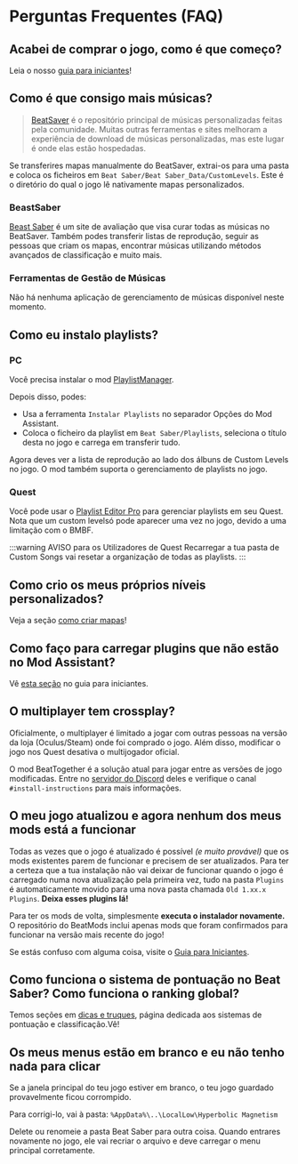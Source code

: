 # Perguntas Frequentes (FAQ)

## Acabei de comprar o jogo, como é que começo?
Leia o nosso [guia para iniciantes](/beginners-guide.md)!

## Como é que consigo mais músicas?
> [BeatSaver](https://beatsaver.com) é o repositório principal de músicas personalizadas feitas pela comunidade. Muitas outras ferramentas e sites melhoram a experiência de download de músicas personalizadas, mas este lugar é onde elas estão hospedadas.

Se transferires mapas manualmente do BeatSaver, extrai-os para uma pasta e coloca os ficheiros em `Beat Saber/Beat Saber_Data/CustomLevels`. Este é o diretório do qual o jogo lê nativamente mapas personalizados.

### BeastSaber
[Beast Saber](https://www.bsaber.com) é um site de avaliação que visa curar todas as músicas no BeatSaver. Também podes transferir listas de reprodução, seguir as pessoas que criam os mapas, encontrar músicas utilizando métodos avançados de classificação e muito mais.

### Ferramentas de Gestão de Músicas

Não há nenhuma aplicação de gerenciamento de músicas disponível neste momento.

## Como eu instalo playlists?

### PC
Você precisa instalar o mod [PlaylistManager](https://github.com/rithik-b/PlaylistManager/releases/latest).

Depois disso, podes:

* Usa a ferramenta `Instalar Playlists` no separador Opções do Mod Assistant.
* Coloca o ficheiro da playlist em `Beat Saber/Playlists`, seleciona o título desta no jogo e carrega em transferir tudo.

Agora deves ver a lista de reprodução ao lado dos álbuns de Custom Levels no jogo. O mod também suporta o gerenciamento de playlists no jogo.

### Quest
Você pode usar o [Playlist Editor Pro](https://beatsaberquest.com/bmbf/my-tools/playlist-editor-pro/) para gerenciar playlists em seu Quest. Nota que um custom levelsó pode aparecer uma vez no jogo, devido a uma limitação com o BMBF.

:::warning AVISO para os Utilizadores de Quest Recarregar a tua pasta de Custom Songs vai resetar a organização de todas as playlists. :::

## Como crio os meus próprios níveis personalizados?
Veja a seção [como criar mapas](/mapping/)!

## Como faço para carregar plugins que não estão no Mod Assistant?
Vê [esta seção](/pc-modding.md#manual-installation) no guia para iniciantes.

## O multiplayer tem crossplay?
Oficialmente, o multiplayer é limitado a jogar com outras pessoas na versão da loja (Oculus/Steam) onde foi comprado o jogo. Além disso, modificar o jogo nos Quest desativa o multijogador oficial.

O mod BeatTogether é a solução atual para jogar entre as versões de jogo modificadas. Entre no [servidor do Discord](https://discord.com/invite/gezGrFG4tz) deles e verifique o canal `#install-instructions` para mais informações.

## O meu jogo atualizou e agora nenhum dos meus mods está a funcionar
Todas as vezes que o jogo é atualizado é possível *(e muito provável)* que os mods existentes parem de funcionar e precisem de ser atualizados. Para ter a certeza que a tua instalação não vai deixar de funcionar quando o jogo é carregado numa nova atualização pela primeira vez, tudo na pasta `Plugins` é automaticamente movido para uma nova pasta chamada `Old 1.xx.x Plugins`. **Deixa esses plugins lá!**

Para ter os mods de volta, simplesmente **executa o instalador novamente.**  
O repositório do BeatMods inclui apenas mods que foram confirmados para funcionar na versão mais recente do jogo!

Se estás confuso com alguma coisa, visite o [Guia para Iniciantes](/beginners-guide.md).

## Como funciona o sistema de pontuação no Beat Saber? Como funciona o ranking global?
Temos seções em [dicas e truques](/grips-and-tricks.md), página dedicada aos sistemas de pontuação e classificação.Vê!

## Os meus menus estão em branco e eu não tenho nada para clicar
Se a janela principal do teu jogo estiver em branco, o teu jogo guardado provavelmente ficou corrompido.

Para corrigi-lo, vai à pasta: `%AppData%\..\LocalLow\Hyperbolic Magnetism`

Delete ou renomeie a pasta Beat Saber para outra coisa. Quando entrares novamente no jogo, ele vai recriar o arquivo e deve carregar o menu principal corretamente.
